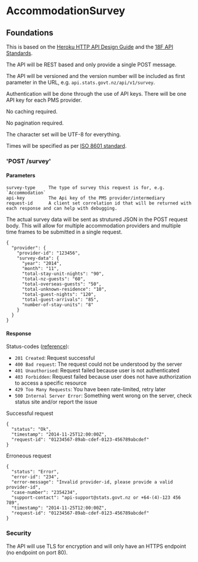 # AccommodationSurvey

## Foundations

This is based on the [Heroku HTTP API Design Guide](https://github.com/interagent/http-api-design) and the [18F API Standards](https://github.com/18F/api-standards).

The API will be REST based and only provide a single POST message.

The API will be versioned and the version number will be included as first parameter in the URL, e.g. `api.stats.govt.nz/api/v1/survey`.

Authentication will be done through the use of API keys. There will be one API key for each PMS provider.

No caching required.

No pagination required.

The character set will be UTF-8 for everything.

Times will be specified as per [ISO 8601 standard](http://en.wikipedia.org/wiki/ISO_8601).

### 'POST /survey'

#### Parameters

```
survey-type     The type of survey this request is for, e.g. `Accommodation`
api-key         The Api key of the PMS provider/intermediary
request-id      A client set correlation id that will be returned with each response and can help with debugging.
```

The actual survey data will be sent as strutured JSON in the POST request body. This will allow for multiple accommodation providers and multiple time frames to be submitted in a single request.
```
{
  "provider": {
    "provider-id": "123456",
    "survey-data": {
      "year": "2014",
      "month": "11",
      "total-stay-unit-nights": "90",
      "total-nz-guests": "60",
      "total-overseas-guests": "50",
      "total-unknown-residence": "10",
      "total-guest-nights": "120",
      "total-guest-arrivals": "85",
      "number-of-stay-units": "8"
    }
  }
}

```

#### Response

Status-codes ([reference](http://www.w3.org/Protocols/rfc2616/rfc2616-sec10.html)):
* `201 Created`: Request successful
* `400 Bad request`: The request could not be understood by the server
* `401 Unauthorised`: Request failed because user is not authenticated
* `403 Forbidden`: Request failed because user does not have authorization to access a specific resource
* `429 Too Many Requests`: You have been rate-limited, retry later
* `500 Internal Server Error`: Something went wrong on the server, check status site and/or report the issue

Successful request
```
{
  "status": "Ok",
  "timestamp": "2014-11-25T12:00:00Z",
  "request-id": "01234567-89ab-cdef-0123-456789abcdef"
}
```

Erroneous request
```
{
  "status": "Error",
  "error-id": "234",
  "error-message": "Invalid provider-id, please provide a valid provider-id",
  "case-number": "2354234",
  "support-contact": "api-support@stats.govt.nz or +64-(4)-123 456 789",
  "timestamp": "2014-11-25T12:00:00Z",
  "request-id": "01234567-89ab-cdef-0123-456789abcdef"
}
```

### Security

The API will use TLS for encryption and will only have an HTTPS endpoint (no endpoint on port 80).

